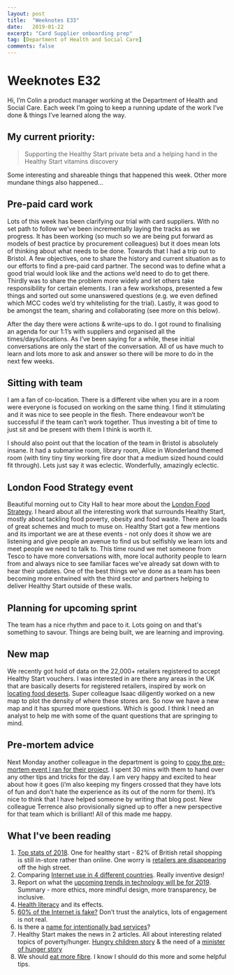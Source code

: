 ```yaml
---
layout: post
title:  "Weeknotes E33"
date:   2019-01-22
excerpt: "Card Supplier onboarding prep"
tag: [Department of Health and Social Care]
comments: false
---
```


# Weeknotes E32
Hi, I’m Colin a product manager working at the Department of Health and Social Care. Each week I’m going to keep a running update of the work I’ve done & things I’ve learned along the way.

## My current priority:
> Supporting the Healthy Start private beta and a helping hand in the Healthy Start vitamins discovery

Some interesting and shareable things that happened this week. Other more mundane things also happened…

## Pre-paid card work
Lots of this week has been clarifying our trial with card suppliers. With no set path to follow we’ve been incrementally laying the tracks as we progress. It has been working (so much so we are being put forward as models of best practice by procurement colleagues) but it does mean lots of thinking about what needs to be done.
Towards that I had a trip out to Bristol. A few objectives, one to share the history and current situation as to our efforts to find a pre-paid card partner. The second was to define what a good trial would look like and the actions we’d need to do to get there. Thirdly was to share the problem more widely and let others take responsibility for certain elements. I ran a few workshops, presented a few things and sorted out some unanswered questions (e.g. we even defined which MCC codes we’d try whitelisting for the trial). Lastly, it was good to be amongst the team, sharing and collaborating (see more on this below).

After the day there were actions & write-ups to do. I got round to finalising an agenda for our 1:1’s with suppliers and organised all the times/days/locations. As I’ve been saying for a while, these initial conversations are only the start of the conversation. All of us have much to learn and lots more to ask and answer so there will be more to do in the next few weeks.

## Sitting with team
I am a fan of co-location. There is a different vibe when you are in a room were everyone is focused on working on the same thing. I find it stimulating and it was nice to see people in the flesh.
There endeavour won’t be successful if the team can’t work together. Thus investing a bit of time to just sit and be present with them I think is worth it.

I should also point out that the location of the team in Bristol is absolutely insane. It had a submarine room, library room, Alice in Wonderland themed room (with tiny tiny tiny working fire door that a medium sized hound could fit through). Lets just say it was eclectic. Wonderfully, amazingly eclectic. 

## London Food Strategy event
Beautiful morning out to City Hall to hear more about the [London Food Strategy](https://www.london.gov.uk/what-we-do/business-and-economy/food/london-food-strategy-0). I heard about all the interesting work that surrounds Healthy Start, mostly about tackling food poverty, obesity and food waste. There are loads of great schemes and much to muse on. Healthy Start got a few mentions and its important we are at these events - not only does it show we are listening and give people an avenue to find us but selfishly we learn lots and meet people we need to talk to. This time round we met someone from Tesco to have more conversations with, more local authority people to learn from and always nice to see familiar faces we’ve already sat down with to hear their updates.
One of the best things we’ve done as a team has been becoming more entwined with the third sector and partners helping to deliver Healthy Start outside of these walls.

## Planning for upcoming sprint
The team has a nice rhythm and pace to it. Lots going on and that's something to savour. Things are being built, we are learning and improving.

## New map
We recently got hold of data on the 22,000+ retailers registered to accept Healthy Start vouchers. I was interested in are there any areas in the UK that are basically deserts for registered retailers, inspired by work on [locating food deserts](https://www.theguardian.com/society/2018/oct/12/more-than-a-million-uk-residents-live-in-food-deserts-says-study). Super colleague Isaac diligently worked on a new map to plot the density of where these stores are. So now we have a new map and it has spurred more questions. Which is good. I think I need an analyst to help me with some of the quant questions that are springing to mind.

## Pre-mortem advice
Next Monday another colleague in the department is going to [copy the pre-mortem event I ran for their project](https://digitalhealth.blog.gov.uk/2018/09/20/pre-mortem-identifying-opportunities-and-risks/). I spent 30 mins with them to hand over any other tips and tricks for the day.
I am very happy and excited to hear about how it goes (i’m also keeping my fingers crossed that they have lots of fun and don’t hate the experience as its out of the norm for them). It’s nice to think that I have helped someone by writing that blog post.
New colleague Terrence also provisionally signed up to offer a new perspective for that team which is brilliant! All of this made me happy.

## What I've been reading
1. [Top stats of 2018](https://www.theguardian.com/culture/2018/dec/18/environment-jaffa-cakes-and-kylie-jenner-star-in-statistics-of-year). One for healthy start - 82% of British retail shopping is still in-store rather than online. One worry is [retailers are disappearing](https://www.bbc.co.uk/news/business-46142025) off the high street. 
2. Comparing [Internet use in 4 different countries](https://www.theguardian.com/technology/ng-interactive/2019/jan/11/the-internet-but-not-as-we-know-it-life-online-in-china-russia-cuba-and-india). Really inventive design!
3. Report on what the [upcoming trends in technology will be for 2019](https://trends.fjordnet.com/). Summary - more ethics, more mindful design, more transparency, be inclusive.
4. [Health literacy](https://www.nytimes.com/2018/12/21/health/health-literacy-seniors.html) and its effects.
5. [60% of the Internet is fake?](http://nymag.com/intelligencer/2018/12/how-much-of-the-internet-is-fake.html) Don’t trust the analytics, lots of engagement is not real.
6. Is there a [name for intentionally bad services](https://medium.com/@richardjpope/the-politics-of-making-it-easier-to-design-digital-services-f74182546df6)?
7. Healthy Start makes the news in 2 articles. All about interesting related topics of poverty/hunger. [Hungry children story](http://www.bbc.co.uk/news/uk-england-lancashire-46827360) & the need of a [minister of hunger story](http://www.bbc.co.uk/news/education-46810707)
8. We should [eat more fibre](https://www.bbc.co.uk/news/health-46827426). I know I should do this more and some helpful tips.
